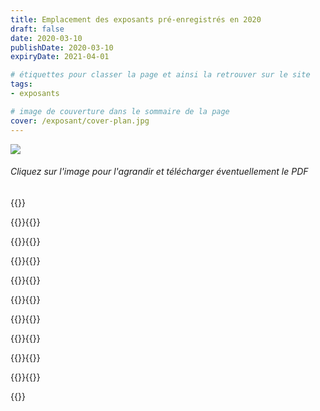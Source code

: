 ```yaml
---
title: Emplacement des exposants pré-enregistrés en 2020
draft: false 
date: 2020-03-10 
publishDate: 2020-03-10 
expiryDate: 2021-04-01  

# étiquettes pour classer la page et ainsi la retrouver sur le site
tags: 
- exposants

# image de couverture dans le sommaire de la page
cover: /exposant/cover-plan.jpg
---
```

<!--more-->
![](/exposant/banniere-plan.jpg)

###### Cliquez sur l'image pour l'agrandir et télécharger éventuellement le PDF

{{<cartes taille="medium" >}}

{{<carte titre="Plan Général du parc d'Exposition" image="/exposant/2021/plan/0 - Plan Foire.jpg"  pdf="/exposant/2021/plan/0 - Plan Foire.pdf" >}}{{</carte>}}

{{<carte titre="A & B - Stands Clos" image="/exposant/2021/plan/A & B - Stands Clos.jpg"  pdf="/exposant/2021/plan/A & B - Stands Clos.pdf" >}}{{</carte>}}

{{<carte titre="C - Grand Tivoli" image="/exposant/2021/plan/C - Grand Tivoli.jpg"  pdf="/exposant/2021/plan/C - Grand Tivoli.pdf" >}}{{</carte>}}

{{<carte titre="D - Grand Hall" image="/exposant/2021/plan/D - Grand Hall.jpg"  pdf="/exposant/2021/plan/D - Grand Hall.pdf" >}}{{</carte>}}

{{<carte titre="D - Petit Hall" image="/exposant/2021/plan/D - Petit Hall.jpg"  pdf="/exposant/2021/plan/D - Petit Hall.pdf" >}}{{</carte>}}

{{<carte titre="E - Plan Central Foire" image="/exposant/2021/plan/E - Plan Central Foire.jpg"  pdf="/exposant/2021/plan/E - Plan Central Foire.pdf" >}}{{</carte>}}

{{<carte titre="F - Tivolis DALOS" image="/exposant/2021/plan/F - Tivolis DALOS.jpg"  pdf="/exposant/2021/plan/F - Tivolis DALOS.pdf" >}}{{</carte>}}

{{<carte titre="G & I - Plan des Allées" image="/exposant/2021/plan/G & I - Plan des Allées.jpg"  pdf="/exposant/2021/plan/G & I - Plan des Allées.pdf" >}}{{</carte>}}

{{<carte titre="J - Parc Voitures" image="/exposant/2021/plan/J - Parc Voitures.jpg"  pdf="/exposant/2021/plan/J - Parc Voitures.pdf" >}}{{</carte>}}

{{</cartes >}}
